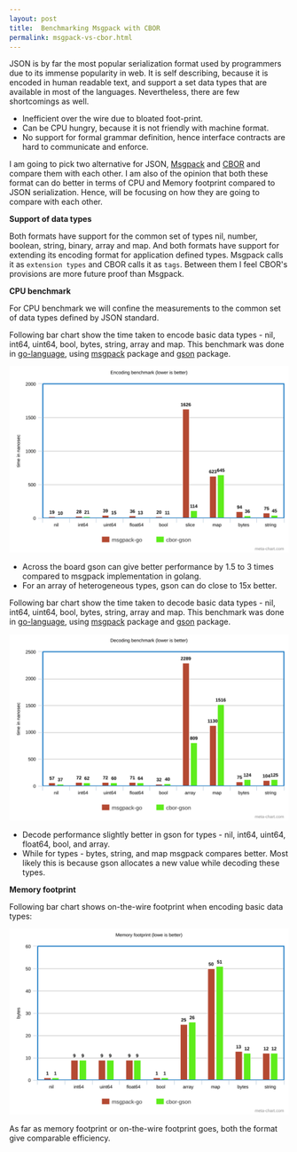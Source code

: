 ```yaml
---
layout: post
title:  Benchmarking Msgpack with CBOR
permalink: msgpack-vs-cbor.html
---
```


JSON is by far the most popular serialization format used by programmers due
to its immense popularity in web. It is self describing, because it is encoded
in human readable text, and support a set data types that are available in
most of the languages. Nevertheless, there are few shortcomings as well.

* Inefficient over the wire due to bloated foot-print.
* Can be CPU hungry, because it is not friendly with machine format.
* No support for formal grammar definition, hence interface contracts are hard
  to communicate and enforce.

I am going to pick two alternative for JSON, [Msgpack](https://msgpack.org/)
and [CBOR](http://cbor.io/) and compare them with each other. I am also of
the opinion that both these format can do better in terms of CPU and Memory
footprint compared to JSON serialization. Hence, will be focusing on how
they are going to compare with each other.

**Support of data types**

Both formats have support for the common set of types nil, number, boolean,
string, binary, array and map. And both formats have support for extending
its encoding format for application defined types. Msgpack calls it as
`extension types` and CBOR calls it as `tags`. Between them I feel CBOR's
provisions are more future proof than Msgpack.

**CPU benchmark**

For CPU benchmark we will confine the measurements to the common set of data
types defined by JSON standard.

Following bar chart show the time taken to encode basic data types - nil,
int64, uint64, bool, bytes, string, array and map. This benchmark was done in
[go-language](golang), using [msgpack](msgpack) package and [gson](gson)
package.

![Encode benchmark between msgpack and cbor](media/gsoncharts/enc-msgpack-gson.svg)

* Across the board gson can give better performance by 1.5 to 3 times compared
  to msgpack implementation in golang.
* For an array of heterogeneous types, gson can do close to 15x better.

Following bar chart show the time taken to decode basic data types - nil,
int64, uint64, bool, bytes, string, array and map. This benchmark was done
in [go-language][golang], using [msgpack][msgpack] package and [gson][gson]
package.

![Decode benchmark between msgpack and cbor](media/gsoncharts/dec-msgpack-gson.svg)

* Decode performance slightly better in gson for types - nil, int64, uint64, float64,
  bool, and array.
* While for types - bytes, string, and map msgpack compares better. Most likely
  this is because gson allocates a new value while decoding these types.

**Memory footprint**

Following bar chart shows on-the-wire footprint when encoding basic data
types:

![Memory footprint msgpack and cbor](media/gsoncharts/footprint-msgpack-gson.svg)

As far as memory footprint or on-the-wire footprint goes, both the format give
comparable efficiency.

[golang]: http://golang.org
[msgpack]: https://github.com/vmihailenco/msgpack
[gson]: https://github.com/bnclabs/gson
